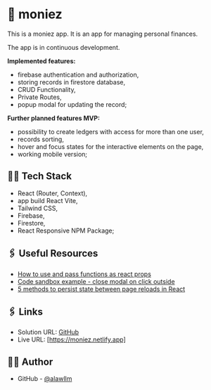 # 💸 moniez

This is a moniez app.
It is an app for managing personal finances.

The app is in continuous development.

**Implemented features:**

- firebase authentication and authorization,
- storing records in firestore database,
- CRUD Functionality,
- Private Routes,
- popup modal for updating the record;

**Further planned features MVP:**

- possibility to create ledgers with access for more than one user,
- records sorting,
- hover and focus states for the interactive elements on the page,
- working mobile version;

## 👨‍💻 Tech Stack

- React (Router, Context),
- app build React Vite,
- Tailwind CSS,
- Firebase,
- Firestore,
- React Responsive NPM Package;

## 🖇️ Useful Resources

- [How to use and pass functions as react props](https://medium.com/@kkm2059/how-to-use-and-pass-functions-as-props-react-ff677f5bca0b)
- [Code sandbox example - close modal on click outside](https://codesandbox.io/s/modal-example-in-react-with-close-on-click-outside-oz8wb?file=/src/index.js)
- [5 methods to persist state between page reloads in React](https://blog.bitsrc.io/5-methods-to-persisting-state-between-page-reloads-in-react-8fc9abd3fa2f)

## 🖇️ Links

- Solution URL: [GitHub](https://github.com/alawllm/moniez)
- Live URL: [https://moniez.netlify.app]

## 👧🏻 Author

- GitHub - [@alawllm](https://github.com/alawllm)
